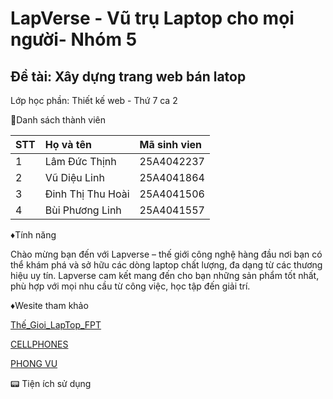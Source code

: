 # LapVerse - Vũ trụ Laptop cho mọi người- Nhóm 5


## Đề tài: Xây dựng trang web bán latop 

Lớp học phần: Thiết kế web - Thứ 7 ca 2

:rocket:Danh sách thành viên

| STT | Họ và tên | Mã sinh vien  |
| :-- | :---    | :-------|
| 1   | Lâm Đức Thịnh | 25A4042237 |
| 2   | Vũ Diệu Linh  | 25A4041864 |
| 3   | Đinh Thị Thu Hoài | 25A4041506 |
| 4   | Bùi Phương Linh | 25A4041557 |



♦️Tính năng

Chào mừng bạn đến với Lapverse – thế giới công nghệ hàng đầu nơi bạn có thể khám phá và sở hữu các dòng laptop chất lượng, đa dạng từ các thương hiệu uy tín. Lapverse cam kết mang đến cho bạn những sản phẩm tốt nhất, phù hợp với mọi nhu cầu từ công việc, học tập đến giải trí.

♦️Wesite tham khảo

[Thế_Gioi_LapTop_FPT](https://fptshop.com.vn/)

[CELLPHONES](https://cellphones.com.vn/)

[PHONG VU](https://phongvu.vn/)

📟 Tiện ích sử dụng
